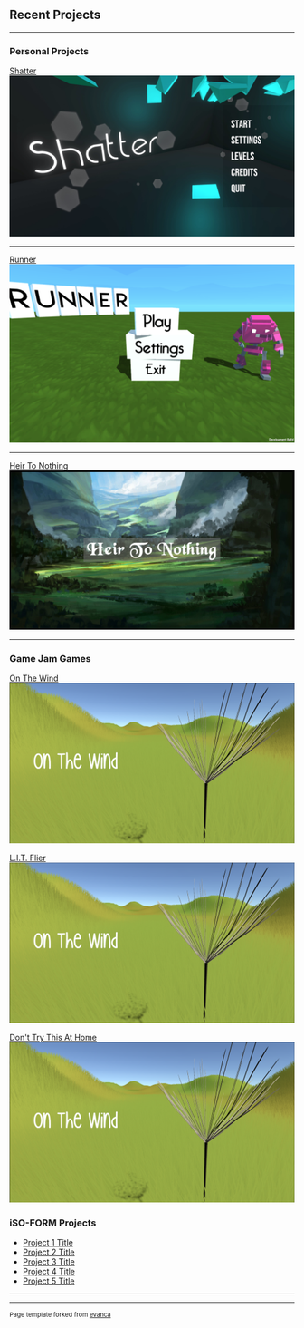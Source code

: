 ## Recent Projects

---

### Personal Projects

[Shatter](/Shatter)
<img src="images/Shatter.png?raw=true"/>

---
[Runner](/Runner)
<img src="images/RunnerMain.png?raw=true"/>

---
[Heir To Nothing](/HeirToNothing)
<img src="images/HTN(1).png?raw=true"/>

---

### Game Jam Games 

[On The Wind](/OnTheWind)
<img src="images/OTW(1).png?raw=true"/>

[L.I.T. Flier](/LITFlier)
<img src="images/OTW(1).png?raw=true"/>

[Don't Try This At Home](/Don'tTryThis)
<img src="images/OTW(1).png?raw=true"/>

### iSO-FORM Projects

- [Project 1 Title](http://example.com/)
- [Project 2 Title](http://example.com/)
- [Project 3 Title](http://example.com/)
- [Project 4 Title](http://example.com/)
- [Project 5 Title](http://example.com/)

---




---
<p style="font-size:11px">Page template forked from <a href="https://github.com/evanca/quick-portfolio">evanca</a></p>
<!-- Remove above link if you don't want to attibute -->
